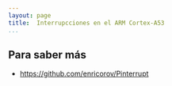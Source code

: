 ```yaml
---
layout: page
title:  Interrupcciones en el ARM Cortex-A53
...
```


## Para saber más

* https://github.com/enricorov/Pinterrupt